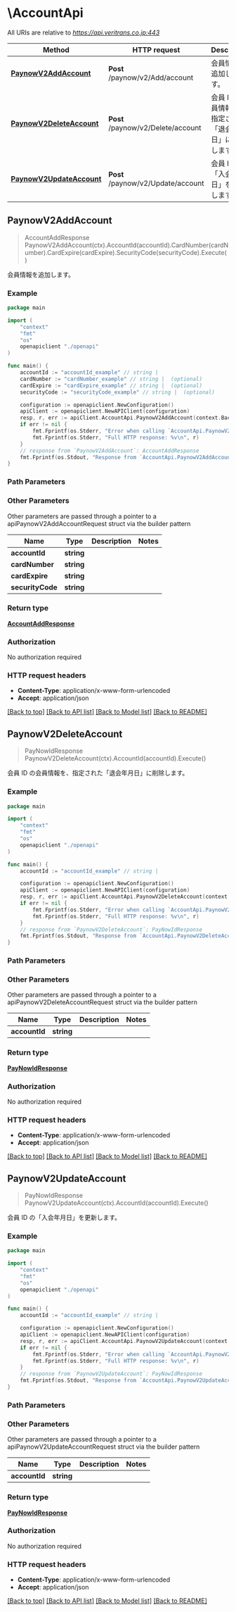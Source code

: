 # \AccountApi

All URIs are relative to *https://api.veritrans.co.jp:443*

Method | HTTP request | Description
------------- | ------------- | -------------
[**PaynowV2AddAccount**](AccountApi.md#PaynowV2AddAccount) | **Post** /paynow/v2/Add/account | 会員情報を追加します。
[**PaynowV2DeleteAccount**](AccountApi.md#PaynowV2DeleteAccount) | **Post** /paynow/v2/Delete/account | 会員 ID の会員情報を、指定された「退会年月日」に削除します。
[**PaynowV2UpdateAccount**](AccountApi.md#PaynowV2UpdateAccount) | **Post** /paynow/v2/Update/account | 会員 ID の「入会年月日」を更新します。



## PaynowV2AddAccount

> AccountAddResponse PaynowV2AddAccount(ctx).AccountId(accountId).CardNumber(cardNumber).CardExpire(cardExpire).SecurityCode(securityCode).Execute()

会員情報を追加します。



### Example

```go
package main

import (
    "context"
    "fmt"
    "os"
    openapiclient "./openapi"
)

func main() {
    accountId := "accountId_example" // string | 
    cardNumber := "cardNumber_example" // string |  (optional)
    cardExpire := "cardExpire_example" // string |  (optional)
    securityCode := "securityCode_example" // string |  (optional)

    configuration := openapiclient.NewConfiguration()
    apiClient := openapiclient.NewAPIClient(configuration)
    resp, r, err := apiClient.AccountApi.PaynowV2AddAccount(context.Background()).AccountId(accountId).CardNumber(cardNumber).CardExpire(cardExpire).SecurityCode(securityCode).Execute()
    if err != nil {
        fmt.Fprintf(os.Stderr, "Error when calling `AccountApi.PaynowV2AddAccount``: %v\n", err)
        fmt.Fprintf(os.Stderr, "Full HTTP response: %v\n", r)
    }
    // response from `PaynowV2AddAccount`: AccountAddResponse
    fmt.Fprintf(os.Stdout, "Response from `AccountApi.PaynowV2AddAccount`: %v\n", resp)
}
```

### Path Parameters



### Other Parameters

Other parameters are passed through a pointer to a apiPaynowV2AddAccountRequest struct via the builder pattern


Name | Type | Description  | Notes
------------- | ------------- | ------------- | -------------
 **accountId** | **string** |  | 
 **cardNumber** | **string** |  | 
 **cardExpire** | **string** |  | 
 **securityCode** | **string** |  | 

### Return type

[**AccountAddResponse**](AccountAddResponse.md)

### Authorization

No authorization required

### HTTP request headers

- **Content-Type**: application/x-www-form-urlencoded
- **Accept**: application/json

[[Back to top]](#) [[Back to API list]](../README.md#documentation-for-api-endpoints)
[[Back to Model list]](../README.md#documentation-for-models)
[[Back to README]](../README.md)


## PaynowV2DeleteAccount

> PayNowIdResponse PaynowV2DeleteAccount(ctx).AccountId(accountId).Execute()

会員 ID の会員情報を、指定された「退会年月日」に削除します。



### Example

```go
package main

import (
    "context"
    "fmt"
    "os"
    openapiclient "./openapi"
)

func main() {
    accountId := "accountId_example" // string | 

    configuration := openapiclient.NewConfiguration()
    apiClient := openapiclient.NewAPIClient(configuration)
    resp, r, err := apiClient.AccountApi.PaynowV2DeleteAccount(context.Background()).AccountId(accountId).Execute()
    if err != nil {
        fmt.Fprintf(os.Stderr, "Error when calling `AccountApi.PaynowV2DeleteAccount``: %v\n", err)
        fmt.Fprintf(os.Stderr, "Full HTTP response: %v\n", r)
    }
    // response from `PaynowV2DeleteAccount`: PayNowIdResponse
    fmt.Fprintf(os.Stdout, "Response from `AccountApi.PaynowV2DeleteAccount`: %v\n", resp)
}
```

### Path Parameters



### Other Parameters

Other parameters are passed through a pointer to a apiPaynowV2DeleteAccountRequest struct via the builder pattern


Name | Type | Description  | Notes
------------- | ------------- | ------------- | -------------
 **accountId** | **string** |  | 

### Return type

[**PayNowIdResponse**](PayNowIdResponse.md)

### Authorization

No authorization required

### HTTP request headers

- **Content-Type**: application/x-www-form-urlencoded
- **Accept**: application/json

[[Back to top]](#) [[Back to API list]](../README.md#documentation-for-api-endpoints)
[[Back to Model list]](../README.md#documentation-for-models)
[[Back to README]](../README.md)


## PaynowV2UpdateAccount

> PayNowIdResponse PaynowV2UpdateAccount(ctx).AccountId(accountId).Execute()

会員 ID の「入会年月日」を更新します。



### Example

```go
package main

import (
    "context"
    "fmt"
    "os"
    openapiclient "./openapi"
)

func main() {
    accountId := "accountId_example" // string | 

    configuration := openapiclient.NewConfiguration()
    apiClient := openapiclient.NewAPIClient(configuration)
    resp, r, err := apiClient.AccountApi.PaynowV2UpdateAccount(context.Background()).AccountId(accountId).Execute()
    if err != nil {
        fmt.Fprintf(os.Stderr, "Error when calling `AccountApi.PaynowV2UpdateAccount``: %v\n", err)
        fmt.Fprintf(os.Stderr, "Full HTTP response: %v\n", r)
    }
    // response from `PaynowV2UpdateAccount`: PayNowIdResponse
    fmt.Fprintf(os.Stdout, "Response from `AccountApi.PaynowV2UpdateAccount`: %v\n", resp)
}
```

### Path Parameters



### Other Parameters

Other parameters are passed through a pointer to a apiPaynowV2UpdateAccountRequest struct via the builder pattern


Name | Type | Description  | Notes
------------- | ------------- | ------------- | -------------
 **accountId** | **string** |  | 

### Return type

[**PayNowIdResponse**](PayNowIdResponse.md)

### Authorization

No authorization required

### HTTP request headers

- **Content-Type**: application/x-www-form-urlencoded
- **Accept**: application/json

[[Back to top]](#) [[Back to API list]](../README.md#documentation-for-api-endpoints)
[[Back to Model list]](../README.md#documentation-for-models)
[[Back to README]](../README.md)

